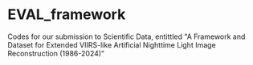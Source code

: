 # EVAL_framework
Codes for our submission to Scientific Data, entittled "A Framework and Dataset for Extended VIIRS-like Artificial Nighttime Light Image Reconstruction (1986-2024)"
